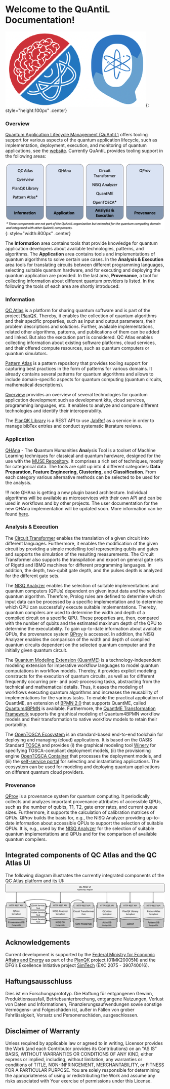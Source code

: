 # Welcome to the QuAntiL Documentation!
![alt text](./images/combo.png){: style="height:100px" .center}

### Overview

[Quantum Application Lifecycle Management (QuAntiL)](https://github.com/UST-QuAntiL) offers tooling support for various aspects of the quantum application lifecycle, such as implementation, deployment, execution, and monitoring of quantum applications, see the [website](https://www.iaas.uni-stuttgart.de/forschung/projekte/quantil/). Currently QuAntiL provides tooling support in the following areas:

![Overview QuAntiL](./images/overview-quantil.png){: style="width:800px" .center}

The <strong>Information</strong> area contains tools that provide knowledge for quantum application developers about available technologies, patterns, and algorithms. The <strong>Application</strong> area contains tools and implementations of quantum algorithms to solve certain use cases.
In the <strong>Analysis & Execution</strong> area tools for translating circuits between different programming languages, selecting suitable quantum hardware, and for executing and deploying the quantum application are provided. In the last area, <strong>Provenance</strong>, a tool for collecting information about different quantum providers is listed. In the following the tools of each area are shortly introduced:

### Information

[QC Atlas](./user-guide/qc-atlas.md) is a platform for sharing quantum software and is part of the project [PlanQK](https://planqk.de/en/).
Thereby, it enables the collection of quantum algorithms and their specific properties, such as input and output parameters, their problem descriptions and solutions.
Further, available implementations, related other algorithms, patterns, and publications of them can be added and linked.
But also the execution part is considered.
QC Atlas enables collecting information about existing software platforms, cloud services, and their offered compute resources, such as quantum computers or quantum simulators.

[Pattern Atlas](https://pattern-atlas-readthedocs.readthedocs.io/en/latest/) is a pattern repository that provides tooling support for capturing best practices in the form of patterns for various domains.
It already contains several patterns for quantum algorithms and allows to include domain-specific aspects for quantum computing (quantum circuits, mathematical descriptions).

[Qverview](./user-guide/qverview.md) provides an overview of several technologies for quantum application development such as development kits, cloud services, programming languages, etc.
It enables to analyze and compare different technologies and identify their interoperability.

The [PlanQK Library](https://github.com/UST-QuAntiL/PlanQK-Library) is a REST API to use [JabRef](https://github.com/JabRef/jabref) as a service in order to manage bibTex entries and conduct systematic literature reviews.

### Application

[QHAna](./user-guide/qhana.md) - The **Q**uantum **H**umanities **Ana**lysis Tool is a toolset of Machine Learning techniques for classical and quantum hardware, designed for the use with the [MUSE Repository](https://www.iaas.uni-stuttgart.de/publications/INBOOK-2018-05-MUSE.pdf). It comprises a rich set of techniques, mostly for categorical data. The tools are split up into 4 different categories: **Data Preparation, Feature Engineering, Clustering,** and **Classification**. From each category various alternative methods can be selected to be used for the analysis.

!!! note
	QHAna is getting a new plugin based architecture.
	Individual algorithms will be available as microservices with their own API and can be used in workflows and by other projects.
	The user documentation for the new QHAna implementation will be updated soon.
	More information can be found [here](./user-guide/qhana-new.md).

### Analysis & Execution
The [Circuit Transformer](./user-guide/circuit-transformer.md) enables the translation of a given circuit into different languages.
Furthermore, it enables the modification of the given circuit by providing a simple modelling tool representing qubits and gates and supports the simulation of the resulting measurements.
The Circuit Transformer also supports the transpilation and export on general gate sets of Rigetti and IBMQ machines for different programming languages.
In addition, the depth, two-qubit gate depth, and the pulses depth is analyzed for the different gate sets.

The [NISQ Analyzer](./user-guide/nisq-analyzer.md) enables the selection of suitable implementations and quantum computers (QPUs) dependent on given input data and the selected quantum algorithm.
Therefore, Prolog rules are defined to determine which input data can be processed by a specific implementation and to determine which QPU can successfully execute suitable implementations.
Thereby, quantum compilers are used to determine the width and depth of a compiled circuit on a specific QPU.
These properties are, then, compared with the number of qubits and the estimated maximum depth of the QPU to determine the executability.
To gain up-to-date information about available QPUs, the provenance system [QProv](./user-guide/qprov.md) is accessed.
In addition, the NISQ Analyzer enables the comparison of the width and depth of compiled quantum circuits dependent on the selected quantum computer and the initially given quantum circuit.

The [Quantum Modeling Extension (QuantME)](./user-guide/quantme) is a technology-independent modeling extension for imperative workflow languages to model quantum computations in workflow models.
Thereby, it provides explicit modeling constructs for the execution of quantum circuits, as well as for different frequently occurring pre- and post-processing tasks, abstracting from the technical and mathematical details.
Thus, it eases the modeling of workflows executing quantum algorithms and increases the reusability of implementations for the various tasks.
To enable the practical application of QuantME, an extension of [BPMN 2.0](https://www.omg.org/spec/BPMN/2.0/PDF) that supports QuantME, called [Quantum4BPMN](https://github.com/UST-QuAntiL/QuantME-Quantum4BPMN) is available.
Furthermore, the [QuantME Transformation Framework](https://github.com/UST-QuAntiL/QuantME-TransformationFramework) supports the graphical modeling of Quantum4BPMN workflow models and their transformation to native workflow models to retain their portability.

The [OpenTOSCA Ecosystem](http://www.opentosca.org/) is an standard-based end-to-end toolchain for deploying and managing (cloud) applications. It is based on the OASIS Standard [TOSCA](https://www.oasis-open.org/committees/tc_home.php?wg_abbrev=tosca) and provides (i) the graphical modeling tool [Winery](https://winery.readthedocs.io/en/latest/) for specifying TOSCA-compliant deployment models, (ii) the provisioning engine [OpenTOSCA Container](https://opentosca.github.io/container/) that processes the deployment models, and (iii) the [self-service portal](https://github.com/OpenTOSCA/ui) for selecting and instantiating applications. The ecosystem can be used for modeling and deploying quantum applications on different quantum cloud providers.

### Provenance
[QProv](./user-guide/qprov.md) is a provenance system for quantum computing.
It periodically collects and analyzes important provenance attributes of accessible QPUs, such as the number of qubits, T1, T2, gate error rates, and current queue sizes.
Furthermore, it supports the calculation of calibration matrices of QPUs.
QProv builds the basis for, e.g., the NISQ Analyzer providing up-to-date information about accessible QPUs to support the selection of suitable QPUs.
It is, e.g., used by the [NISQ Analyzer](./user-guide/nisq-analyzer.md) for the selection of suitable quantum implementations and QPUs and for the comparison of available quantum compilers.

## Integrated components of QC Atlas and the QC Atlas UI
The following diagram illustrates the currently integrated components of the QC Atlas platform and its UI:
![Integrated components](images/components.png)

## Acknowledgements

Current development is supported by the [Federal Ministry for Economic Affairs and Energy] as part of the [PlanQK]
project (01MK20005N) and the DFG’s Excellence Initiative project [SimTech] (EXC 2075 - 390740016).

## Haftungsausschluss

Dies ist ein Forschungsprototyp.
Die Haftung für entgangenen Gewinn, Produktionsausfall, Betriebsunterbrechung, entgangene Nutzungen, Verlust von Daten
und Informationen, Finanzierungsaufwendungen sowie sonstige Vermögens- und Folgeschäden ist, außer in Fällen von grober
Fahrlässigkeit, Vorsatz und Personenschäden, ausgeschlossen.

## Disclaimer of Warranty

Unless required by applicable law or agreed to in writing, Licensor provides the Work (and each Contributor provides its
Contributions) on an "AS IS" BASIS, WITHOUT WARRANTIES OR CONDITIONS OF ANY KIND, either express or implied, including,
without limitation, any warranties or conditions of TITLE, NON-INFRINGEMENT, MERCHANTABILITY, or FITNESS FOR A PARTICULAR PURPOSE.
You are solely responsible for determining the appropriateness of using or redistributing the Work and assume any risks
associated with Your exercise of permissions under this License.

  [Federal Ministry for Economic Affairs and Energy]: http://www.bmwi.de/EN
  [PlanQK]: https://planqk.de
  [SimTech]: https://www.simtech.uni-stuttgart.de/
